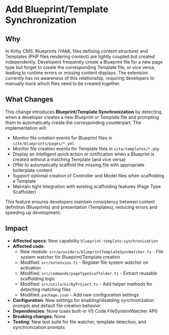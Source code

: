 # Add Blueprint/Template Synchronization

## Why

In Kirby CMS, Blueprints (YAML files defining content structure) and Templates (PHP files rendering content) are tightly coupled but created independently. Developers frequently create a Blueprint file for a new page type but forget to create the corresponding Template file, or vice versa, leading to runtime errors or missing content displays. The extension currently has no awareness of this relationship, requiring developers to manually track which files need to be created together.

## What Changes

This change introduces **Blueprint/Template Synchronization** by detecting when a developer creates a new Blueprint or Template file and prompting them to automatically create the corresponding counterpart. The implementation will:

- Monitor file creation events for Blueprint files in `site/blueprints/pages/*.yml`
- Monitor file creation events for Template files in `site/templates/*.php`
- Display an intelligent quick action or notification when a Blueprint is created without a matching Template (and vice versa)
- Offer to automatically scaffold the missing file with appropriate boilerplate content
- Support optional creation of Controller and Model files when scaffolding a Template
- Maintain tight integration with existing scaffolding features (Page Type Scaffolder)

This feature ensures developers maintain consistency between content definition (Blueprints) and presentation (Templates), reducing errors and speeding up development.

## Impact

- **Affected specs**: New capability `blueprint-template-synchronization`
- **Affected code**:
  - New module: `src/providers/blueprintTemplateSyncWatcher.ts` - File system watcher for Blueprint/Template creation
  - Modified: `src/extension.ts` - Register file system watcher on activation
  - Modified: `src/commands/pageTypeScaffolder.ts` - Extract reusable scaffolding logic
  - Modified: `src/utils/kirbyProject.ts` - Add helper methods for detecting matching files
  - Modified: `package.json` - Add new configuration settings
- **Configuration**: New settings for enabling/disabling synchronization prompts and default file creation behavior
- **Dependencies**: None (uses built-in VS Code FileSystemWatcher API)
- **Breaking changes**: None
- **Testing**: New test suite for file watcher, template detection, and synchronization prompts
